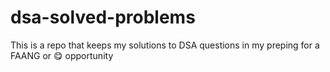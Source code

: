 # dsa-solved-problems

This is a repo that keeps my solutions to DSA questions in my preping for a FAANG or 😋 opportunity

